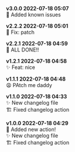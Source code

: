 **v3.0.0 2022-07-18 05:07**  
🚨 Added known issues  

**v2.2.2 2022-07-18 05:01**  
🐞 Fix: patch  

**v2.2.1 2022-07-18 04:59**  
🚨 ALL DONE!!  

**v1.2.1 2022-07-18 04:58**  
✨ Feat: nice  

**v1.1.1 2022-07-18 04:48**  
😩 PAtch me daddy  

**v1.1.0 2022-07-18 04:33**  
✨ New changelog file  
🏗 Fixed changelog action  

**v1.0.0 2022-07-18 04:29**  
🚨 Added new action!  
✨ New changelog file  
🏗 Fixed changelog action  
